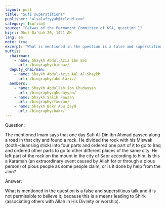 ```yaml
---
layout: post
title: "Sufi superstitions"
publisher: "alsalafiyyah@icloud.com"
category: [sufism]
source: "Fatwas of the Permanent Committee of KSA, question 1"
hijri: Dhul-Qa'dah 20, 1441 AH
lang: en
note: true
excerpt: "What is mentioned in the question is a false and superstitious talk and it is not permissible to believe it; because this is a means leading to Shirk (associating others with Allah in His Divinity or worship)."
muftis:
  chairman: 
    - name: Shaykh Abdul-Aziz ibn Baz
      url: /biography/binbaz/
  deputy_chairman:
    - name: Shaykh Abdul-Aziz Aal Al-Shaykh
      url: /biography/abdulaziz/
  members: 
    - name: Shaykh Abdullah ibn Ghudayyan
      url: /biography/ghudayyan/
    - name: Shaykh Salih Fawzan
      url: /biography/fawzan/
    - name: Shaykh Bakr Abu Zayd
      url: /biography/bakr/
---
```


Question: 

The mentioned Imam says that one day Safi Al-Din ibn Ahmad passed along a road in that city and found a rock. He divided the rock with his Miswak (tooth-cleansing stick) into four parts and ordered one part of it to go to Iraq and ordered other parts to go to other different places of the same city. He left part of the rock on the mount in the city of Sabr according to him. Is this a Karamah (an extraordinary event caused by Allah for or through a pious person) of pious people as some people claim, or is it done by help from the Jinn? 

Answer: 

What is mentioned in the question is a false and superstitious talk and it is not permissible to believe it; because this is a means leading to Shirk (associating others with Allah in His Divinity or worship). 
